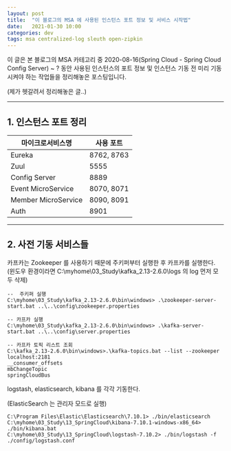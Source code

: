 ```yaml
---
layout: post
title:  "이 블로그의 MSA 에 사용된 인스턴스 포트 정보 및 서비스 시작법"
date:   2021-01-30 10:00
categories: dev
tags: msa centralized-log sleuth open-zipkin
---
```


이 글은 본 블로그의 MSA 카테고리 중 2020-08-16(Spring Cloud - Spring Cloud Config Server) ~ ? 동안 사용된
인스턴스의 포트 정보 및 인스턴스 기동 전 미리 기동시켜야 하는 작업들을 정리해놓은 포스팅입니다.

(제가 헷갈려서 정리해놓은 글..)

---

## 1. 인스턴스 포트 정리

| 마이크로서비스명 | 사용 포트 |
|---|---|
| Eureka | 8762, 8763 |
| Zuul | 5555 |
| Config Server | 8889 |
| Event MicroService | 8070, 8071 |
| Member MicroService | 8090, 8091 |
| Auth | 8901 |

---

## 2. 사전 기동 서비스들

카프카는 Zookeeper 를 사용하기 때문에 주키퍼부터 실행한 후 카프카를 실행한다.<br />
(윈도우 환경이라면 C:\myhome\03_Study\kafka_2.13-2.6.0\logs 의 log 먼저 모두 삭제)

```shell
--  주키퍼 실행
C:\myhome\03_Study\kafka_2.13-2.6.0\bin\windows> .\zookeeper-server-start.bat ..\..\config\zookeeper.properties

-- 카프카 실행
C:\myhome\03_Study\kafka_2.13-2.6.0\bin\windows> .\kafka-server-start.bat ..\..\config\server.properties

-- 카프카 토픽 리스트 조회
C:\kafka_2.13-2.6.0\bin\windows>.\kafka-topics.bat --list --zookeeper localhost:2181
__consumer_offsets
mbChangeTopic
springCloudBus
```

logstash, elasticsearch, kibana 를 각각 기동한다.

(ElasticSearch 는 관리자 모드로 실행)
```shell
C:\Program Files\Elastic\Elasticsearch\7.10.1> ./bin/elasticsearch
C:\myhome\03_Study\13_SpringCloud\kibana-7.10.1-windows-x86_64> ./bin/kibana.bat
C:\myhome\03_Study\13_SpringCloud\logstash-7.10.2> ./bin/logstash -f ./config/logstash.conf
```